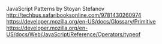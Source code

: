 JavaScript Patterns by Stoyan Stefanov
http://techbus.safaribooksonline.com/9781430260974
https://developer.mozilla.org/en-US/docs/Glossary/Primitive
https://developer.mozilla.org/en-US/docs/Web/JavaScript/Reference/Operators/typeof